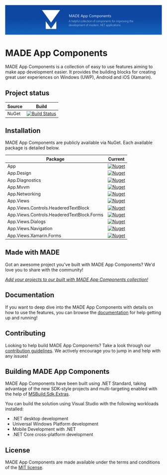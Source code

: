 <img src="assets/ProjectBanner.png" alt="MADE App Components project banner" />

# MADE App Components

MADE App Components is a collection of easy to use features aiming to make app development easier. It provides the building blocks for creating great user experiences on Windows (UWP), Android and iOS (Xamarin).

## Project status

| Source | Build |
| ------ | ------ | 
| NuGet | [![Build Status](https://dev.azure.com/jamesmcroft/MADE%20Apps/_apis/build/status/MADE-Apps.MADE-App-Components?branchName=main)](https://dev.azure.com/jamesmcroft/MADE%20Apps/_build/latest?definitionId=38&branchName=main) |

## Installation

MADE App Components are publicly available via NuGet. Each available package is detailed below. 

| Package | Current |
| ------ | ------ |
| App | [![Nuget](https://img.shields.io/nuget/v/MADE.App.svg)](https://www.nuget.org/packages/MADE.App/) | 
| App.Design | [![Nuget](https://img.shields.io/nuget/v/MADE.App.Design.svg)](https://www.nuget.org/packages/MADE.App.Design/) |
| App.Diagnostics | [![Nuget](https://img.shields.io/nuget/v/MADE.App.Diagnostics.svg)](https://www.nuget.org/packages/MADE.App.Diagnostics/) | 
| App.Mvvm | [![Nuget](https://img.shields.io/nuget/v/MADE.App.Mvvm.svg)](https://www.nuget.org/packages/MADE.App.Mvvm/) | 
| App.Networking | [![Nuget](https://img.shields.io/nuget/v/MADE.App.Networking.svg)](https://www.nuget.org/packages/MADE.App.Networking/) | 
| App.Views | [![Nuget](https://img.shields.io/nuget/v/MADE.App.Views.svg)](https://www.nuget.org/packages/MADE.App.Views/) |
| App.Views.Controls.HeaderedTextBlock | [![Nuget](https://img.shields.io/nuget/v/MADE.App.Views.Controls.HeaderedTextBlock.svg)](https://www.nuget.org/packages/MADE.App.Views.Controls.HeaderedTextBlock/) | 
| App.Views.Controls.HeaderedTextBlock.Forms | [![Nuget](https://img.shields.io/nuget/v/MADE.App.Views.Controls.HeaderedTextBlock.Forms.svg)](https://www.nuget.org/packages/MADE.App.Views.Controls.HeaderedTextBlock.Forms/) | 
| App.Views.Dialogs | [![Nuget](https://img.shields.io/nuget/v/MADE.App.Views.Dialogs.svg)](https://www.nuget.org/packages/MADE.App.Views.Dialogs/) |
| App.Views.Navigation | [![Nuget](https://img.shields.io/nuget/v/MADE.App.Views.Navigation.svg)](https://www.nuget.org/packages/MADE.App.Views.Navigation/) | 
| App.Views.Xamarin.Forms | [![Nuget](https://img.shields.io/nuget/v/MADE.App.Views.Xamarin.Forms.svg)](https://www.nuget.org/packages/MADE.App.Views.Xamarin.Forms/) | 

## Made with MADE

Got an awesome project you've built with MADE App Components? We'd love you to share with the community!

[*Add your projects to our built with MADE App Components collection!*](YOUR_PROJECTS.md)

## Documentation

If you want to deep dive into the MADE App Components with details on how to use the features, you can browse the [documentation](https://made-apps.gitbook.io/docs/) for help getting up and running!

## Contributing 

Looking to help build MADE App Components? Take a look through our [contribution guidelines](CONTRIBUTING.md). We actively encourage you to jump in and help with any issues!

## Building MADE App Components

MADE App Components have been built using .NET Standard, taking advantage of the new SDK-style projects and multi-targeting enabled with the help of [MSBuild.Sdk.Extras](https://github.com/novotnyllc/MSBuildSdkExtras).

You can build the solution using Visual Studio with the following workloads installed:
- .NET desktop development
- Universal Windows Platform development
- Mobile Development with .NET
- .NET Core cross-platform development

## License

MADE App Components are made available under the terms and conditions of the [MIT license](LICENSE).
